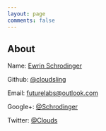 ```yaml
---
layout: page
comments: false
---
```


## About

Name: [Ewrin Schrodinger](https://www.zero-th.com/)

Github: [@cloudsling](https://github.com/cloudsling)

Email: [futurelabs@outlook.com](mailto:futurelabs@outlook.com)

Google+: [@Schrodinger](https://plus.google.com/u/0/112921361590468634576)

Twitter: [@Clouds](https://twitter.com/Clouds_Ling)
